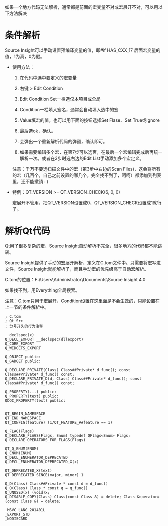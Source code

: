 如果一个地方代码无法解析，通常都是前面的宏变量不对或宏展开不对，可以用以下方法解决

# 条件解析

Source Insight可以手动设置预编译变量的值，即#if HAS_CXX_17 后面宏变量的值，1为真，0为假。

* 使用方法：
  
  1. 在代码中选中要定义的宏变量
  
  2. 右键 > Edit Condition
  
  3. Edit Condition Set一栏选仅本项目或全局
  
  4. Condition一栏填入宏名，通常会自动填入选中的宏
  
  5. Value填宏的值，也可以用下面的按钮选择Set Flase、Set True或Ignore
  
  6. 最后选ok，确认。
  
  7. 会弹出一个重新解析代码的弹窗，确认即可。
  
  8. 如果需要编辑多个宏，在第7步可以选否，在最后一个宏编辑完成后再统一解析一次。或者在3步时选右边的Edit List手动添加多个宏定义。
  
  注意：千万不要选扫描文件中的宏（第3步中右边的Scan Files)，这会将所有的宏（几百个，自己之前设置的哪几个，完全找不到了，呵呵）都添加到列表里，还不能撤销 : (

* 特例：QT_VERSION >= QT_VERSION_CHECK(6, 0, 0)
  
  宏展开不管用，把QT_VERSION设置成0，QT_VERSION_CHECK设置成1就行了。

# 解析Qt代码

Qt用了很多复杂的宏，Source Insight自动解析不完全，很多地方的代码都不能跳转。

Source Insight提供了手动的宏展开解析，定义在C.tom文件中。只需要将宏写进文件，Source Insight就能解析了，而且手动宏的优先级高于自动宏解析。

C.tom的位置：F:\Users\Administrator\Documents\Source Insight 4.0

如果找不到，用Everything全局搜索。

注意：C.tom只用于宏展开，Condition设置在这里面是不会生效的，只能设置在上一节的条件解析中。

```tom
; C.tom
; Qt Src
; 分号开头的行为注释

__declspec(x)
Q_DECL_EXPORT __declspec(dllexport)
Q_CORE_EXPORT
Q_WIDGETS_EXPORT

Q_OBJECT public:
Q_GADGET public:

Q_DECLARE_PRIVATE(Class) Class##Private* d_func(); const Class##Private* d_func() const;
Q_DECLARE_PRIVATE_D(d, Class) Class##Private* d_func(); const Class##Private* d_func() const;

Q_PROPERTY(...) public:
Q_PROPERTY(text) public:
QDOC_PROPERTY(text) public:


QT_BEGIN_NAMESPACE
QT_END_NAMESPACE
QT_CONFIG(feature) (1/QT_FEATURE_##feature == 1)

Q_FLAG(Flags)
Q_DECLARE_FLAGS(Flags, Enum) typedef QFlags<Enum> Flags;
Q_DECLARE_OPERATORS_FOR_FLAGS(Flags)

QT_Q_ENUM(ENUM)
Q_ENUM(ENUM)
Q_DECL_ENUMERATOR_DEPRECATED
Q_DECL_ENUMERATOR_DEPRECATED_X(x)

QT_DEPRECATED_X(text)
QT_DEPRECATED_SINCE(major, minor) 1

Q_D(Class) Class##Private * const d = d_func()
Q_Q(Class) Class * const q = q_func()
Q_UNUSED(x) (void)x;
Q_DISABLE_COPY(Class) Class(const Class &) = delete; Class &operator=(const Class &) = delete;

_MSVC_LANG 201401L
_EXPORT_STD
_NODISCARD
```
